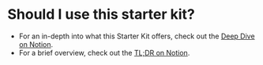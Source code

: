 # Should I use this starter kit?

- For an in-depth into what this Starter Kit offers, check out the [Deep Dive on Notion](https://www.notion.so/everestengineering/Starter-Kit-Deep-Dive-b87c27a83ad649a69ec423dadd47c903?pvs=4).
- For a brief overview, check out the [TL;DR on Notion](https://www.notion.so/everestengineering/TL-DR-Should-I-use-the-Startup-Starter-Kit-b2c47a3300ac42fe97581a4731857424?pvs=4).
